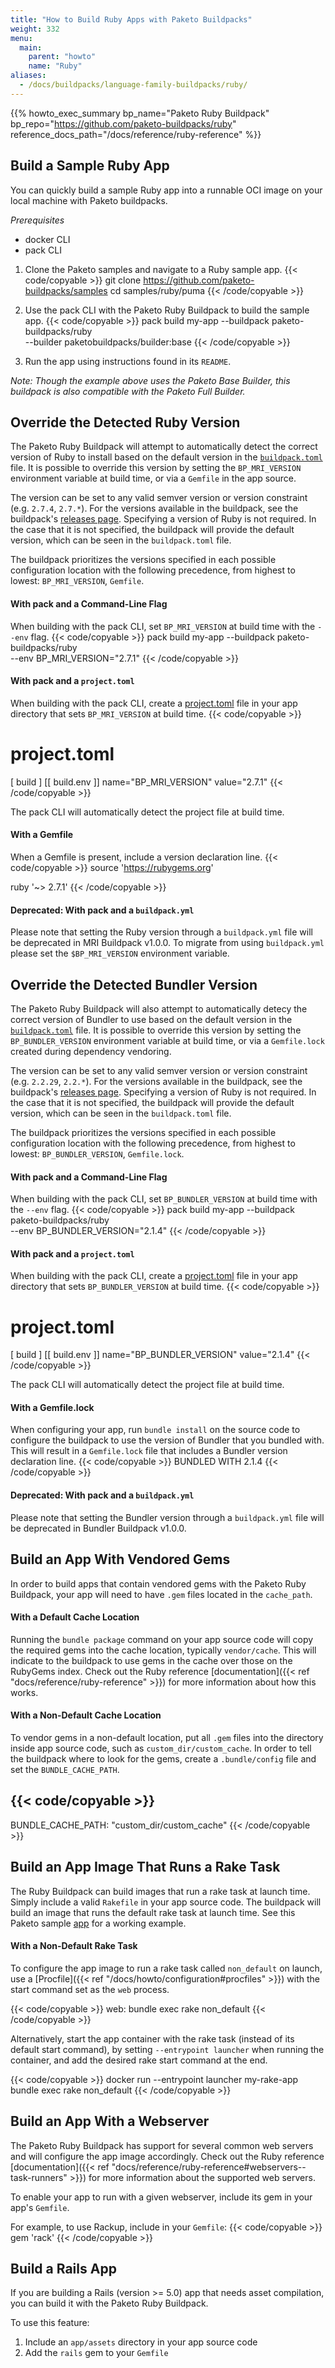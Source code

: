```yaml
---
title: "How to Build Ruby Apps with Paketo Buildpacks"
weight: 332
menu:
  main:
    parent: "howto"
    name: "Ruby"
aliases:
  - /docs/buildpacks/language-family-buildpacks/ruby/
---
```


{{% howto_exec_summary bp_name="Paketo Ruby Buildpack" bp_repo="https://github.com/paketo-buildpacks/ruby" reference_docs_path="/docs/reference/ruby-reference" %}}


## Build a Sample Ruby App

You can quickly build a sample Ruby app into a runnable OCI image on your
local machine with Paketo buildpacks.

*Prerequisites*
- docker CLI
- pack CLI


1. Clone the Paketo samples and navigate to a Ruby sample app.
{{< code/copyable >}}
git clone https://github.com/paketo-buildpacks/samples
cd samples/ruby/puma
{{< /code/copyable >}}


1. Use the pack CLI with the Paketo Ruby Buildpack to build the sample app.
{{< code/copyable >}}
pack build my-app --buildpack paketo-buildpacks/ruby \
  --builder paketobuildpacks/builder:base
{{< /code/copyable >}}

1. Run the app using instructions found in its `README`.

*Note: Though the example above uses the Paketo Base Builder, this buildpack is
also compatible with the Paketo Full Builder.*

## Override the Detected Ruby Version
The Paketo Ruby Buildpack will attempt to automatically detect the correct
version of Ruby to install based on the default version in the
[`buildpack.toml`][bp/toml] file. It is possible to override this version by
setting the `BP_MRI_VERSION` environment variable at build time, or via a
`Gemfile` in the app source.

The version can be set to any valid semver version or version constraint (e.g.
`2.7.4`, `2.7.*`). For the versions available in the buildpack, see the
buildpack's [releases page][bp/releases]. Specifying a version of Ruby is not
required. In the case that it is not specified, the buildpack will provide the
default version, which can be seen in the `buildpack.toml` file.

The buildpack prioritizes the versions specified in
each possible configuration location with the following precedence, from
highest to lowest: `BP_MRI_VERSION`, `Gemfile`.

#### With pack and a Command-Line Flag
When building with the pack CLI, set `BP_MRI_VERSION` at build time with the `--env` flag.
{{< code/copyable >}}
pack build my-app --buildpack paketo-buildpacks/ruby \
  --env BP_MRI_VERSION="2.7.1"
{{< /code/copyable >}}

#### With pack and a `project.toml`
When building with the pack CLI, create a [project.toml][cnb/project-file] file
in your app directory that sets `BP_MRI_VERSION` at build time.
{{< code/copyable >}}
# project.toml
[ build ]
  [[ build.env ]]
    name="BP_MRI_VERSION"
    value="2.7.1"
{{< /code/copyable >}}

The pack CLI will automatically detect the project file at build time.

#### With a Gemfile
When a Gemfile is present, include a version declaration line.
{{< code/copyable >}}
source 'https://rubygems.org'

ruby '~> 2.7.1'
{{< /code/copyable >}}

#### Deprecated: With pack and a `buildpack.yml`
Please note that setting the Ruby version through a `buildpack.yml` file will be
deprecated in MRI Buildpack v1.0.0. To migrate from using `buildpack.yml` please
set the `$BP_MRI_VERSION` environment variable.

## Override the Detected Bundler Version

The Paketo Ruby Buildpack will also attempt to automatically detecy the correct
version of Bundler to use based on the default version in the
[`buildpack.toml`][bundler/toml] file. It is possible to override this version
by setting the `BP_BUNDLER_VERSION` environment variable at build time, or via
a `Gemfile.lock` created during dependency vendoring.

The version can be set to any valid semver version or version constraint (e.g.
`2.2.29`, `2.2.*`). For the versions available in the buildpack, see the
buildpack's [releases page][bundler/releases]. Specifying a version of Ruby is
not required. In the case that it is not specified, the buildpack will provide
the default version, which can be seen in the `buildpack.toml` file.

The buildpack prioritizes the versions specified in each possible configuration
location with the following precedence, from highest to lowest:
`BP_BUNDLER_VERSION`, `Gemfile.lock`.

#### With pack and a Command-Line Flag
When building with the pack CLI, set `BP_BUNDLER_VERSION` at build time with the `--env` flag.
{{< code/copyable >}}
pack build my-app --buildpack paketo-buildpacks/ruby \
  --env BP_BUNDLER_VERSION="2.1.4"
{{< /code/copyable >}}

#### With pack and a `project.toml`
When building with the pack CLI, create a [project.toml][cnb/project-file] file
in your app directory that sets `BP_BUNDLER_VERSION` at build time.
{{< code/copyable >}}
# project.toml
[ build ]
  [[ build.env ]]
    name="BP_BUNDLER_VERSION"
    value="2.1.4"
{{< /code/copyable >}}

The pack CLI will automatically detect the project file at build time.

#### With a Gemfile.lock
When configuring your app, run `bundle install` on the source code to configure
the buildpack to use the version of Bundler that you bundled with. This will
result in a `Gemfile.lock` file that includes a Bundler version declaration line.
{{< code/copyable >}}
BUNDLED WITH
   2.1.4
{{< /code/copyable >}}

#### Deprecated: With pack and a `buildpack.yml`
Please note that setting the Bundler version through a `buildpack.yml` file
will be deprecated in Bundler Buildpack v1.0.0.

## Build an App With Vendored Gems
In order to build apps that contain vendored gems with the Paketo Ruby
Buildpack, your app will need to have `.gem` files located in the
`cache_path`.

#### With a Default Cache Location
Running the `bundle package` command on your app source code will
copy the required gems into the cache location, typically `vendor/cache`. This
will indicate to the buildpack to use gems in the cache over those on the
RubyGems index. Check out the Ruby reference [documentation]({{< ref
"docs/reference/ruby-reference" >}}) for more information about how this works.

#### With a Non-Default Cache Location
To vendor gems in a non-default location, put all `.gem` files into the
directory inside app source code, such as `custom_dir/custom_cache`. In order
to tell the buildpack where to look for the gems, create a `.bundle/config`
file and set the `BUNDLE_CACHE_PATH`.

{{< code/copyable >}}
---
BUNDLE_CACHE_PATH: "custom_dir/custom_cache"
{{< /code/copyable >}}

## Build an App Image That Runs a Rake Task
The Ruby Buildpack can build images that run a rake task
at launch time. Simply include a valid `Rakefile` in your app source
code. The buildpack will build an image that runs the default rake task
at launch time.
See this Paketo sample [app][samples/rake] for a working example.

#### With a Non-Default Rake Task
To configure the app image to run a rake task called `non_default` on launch,
use a [Procfile]({{< ref "/docs/howto/configuration#procfiles" >}}) with the
start command set as the `web` process.

{{< code/copyable >}}
web: bundle exec rake non_default
{{< /code/copyable >}}

Alternatively, start the app container with the rake task (instead of its default start
command), by setting `--entrypoint launcher` when running the container, and
add the desired rake start command at the end.

{{< code/copyable >}}
docker run --entrypoint launcher my-rake-app bundle exec rake non_default
{{< /code/copyable >}}

## Build an App With a Webserver
The Paketo Ruby Buildpack has support for several common web servers and will
configure the app image accordingly. Check out the Ruby reference [documentation]({{< ref
"docs/reference/ruby-reference#webservers--task-runners" >}}) for more
information about the supported web servers.

To enable your app to run with a given webserver, include its gem in your app's
`Gemfile`.

For example, to use Rackup, include in your `Gemfile`:
{{< code/copyable >}}
gem 'rack'
{{< /code/copyable >}}

## Build a Rails App
If you are building a Rails (version >= 5.0) app that needs asset compilation,
you can build it with the Paketo Ruby Buildpack.

To use this feature:
1. Include an `app/assets` directory in your app source code
1. Add the `rails` gem to your `Gemfile`


<!-- References -->
[bp/releases]:https://github.com/paketo-buildpacks/mri/releases/latest
[bp/toml]:https://github.com/paketo-buildpacks/mri/blob/main/buildpack.toml
[bundler/toml]:https://github.com/paketo-buildpacks/bundler/blob/main/buildpack.toml
[bundler/releases]:https://github.com/paketo-buildpacks/bundler/releases/latest
[bundler/toml]:https://github.com/paketo-buildpacks/bundler/blob/main/buildpack.toml
[cnb/project-file]:https://buildpacks.io/docs/app-developer-guide/using-project-descriptor
[samples/rake]:https://github.com/paketo-buildpacks/samples/tree/main/ruby/rake

